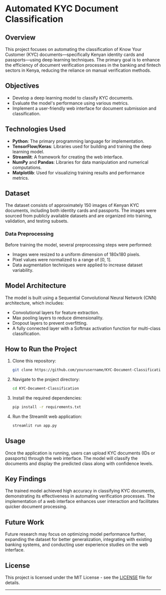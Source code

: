 
# Automated KYC Document Classification

## Overview
This project focuses on automating the classification of Know Your Customer (KYC) documents—specifically Kenyan identity cards and passports—using deep learning techniques. The primary goal is to enhance the efficiency of document verification processes in the banking and fintech sectors in Kenya, reducing the reliance on manual verification methods.

## Objectives
- Develop a deep learning model to classify KYC documents.
- Evaluate the model's performance using various metrics.
- Implement a user-friendly web interface for document submission and classification.

## Technologies Used
- **Python**: The primary programming language for implementation.
- **TensorFlow/Keras**: Libraries used for building and training the deep learning model.
- **Streamlit**: A framework for creating the web interface.
- **NumPy** and **Pandas**: Libraries for data manipulation and numerical computations.
- **Matplotlib**: Used for visualizing training results and performance metrics.

## Dataset
The dataset consists of approximately 150 images of Kenyan KYC documents, including both identity cards and passports. The images were sourced from publicly available datasets and are organized into training, validation, and testing subsets.

### Data Preprocessing
Before training the model, several preprocessing steps were performed:
- Images were resized to a uniform dimension of 180x180 pixels.
- Pixel values were normalized to a range of [0, 1].
- Data augmentation techniques were applied to increase dataset variability.

## Model Architecture
The model is built using a Sequential Convolutional Neural Network (CNN) architecture, which includes:
- Convolutional layers for feature extraction.
- Max pooling layers to reduce dimensionality.
- Dropout layers to prevent overfitting.
- A fully connected layer with a Softmax activation function for multi-class classification.

## How to Run the Project
1. Clone this repository:
   ```bash
   git clone https://github.com/yourusername/KYC-Document-Classification.git
   ```
2. Navigate to the project directory:
   ```bash
   cd KYC-Document-Classification
   ```
3. Install the required dependencies:
   ```bash
   pip install -r requirements.txt
   ```
4. Run the Streamlit web application:
   ```bash
   streamlit run app.py
   ```

## Usage
Once the application is running, users can upload KYC documents (IDs or passports) through the web interface. The model will classify the documents and display the predicted class along with confidence levels.

## Key Findings
The trained model achieved high accuracy in classifying KYC documents, demonstrating its effectiveness in automating verification processes. The implementation of a web interface enhances user interaction and facilitates quicker document processing.

## Future Work
Future research may focus on optimizing model performance further, expanding the dataset for better generalization, integrating with existing banking systems, and conducting user experience studies on the web interface.

## License
This project is licensed under the MIT License - see the [LICENSE](LICENSE) file for details.

---

